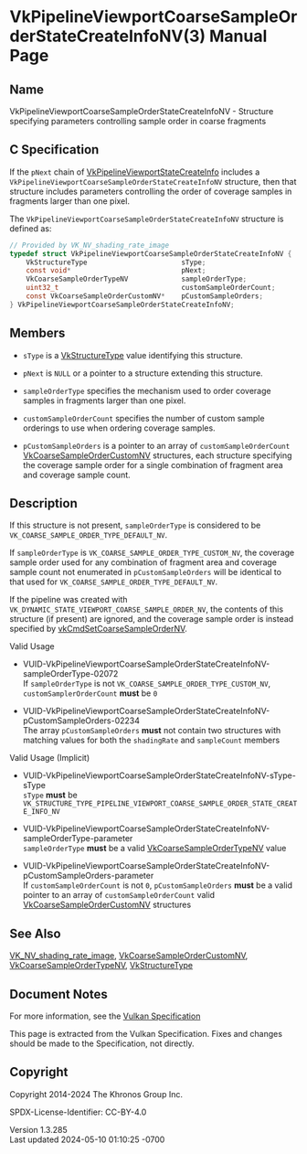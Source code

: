 # VkPipelineViewportCoarseSampleOrderStateCreateInfoNV(3) Manual Page

## Name

VkPipelineViewportCoarseSampleOrderStateCreateInfoNV - Structure
specifying parameters controlling sample order in coarse fragments



## <a href="#_c_specification" class="anchor"></a>C Specification

If the `pNext` chain of
[VkPipelineViewportStateCreateInfo](https://registry.khronos.org/vulkan/specs/1.3-extensions/man/html/VkPipelineViewportStateCreateInfo.html)
includes a `VkPipelineViewportCoarseSampleOrderStateCreateInfoNV`
structure, then that structure includes parameters controlling the order
of coverage samples in fragments larger than one pixel.

The `VkPipelineViewportCoarseSampleOrderStateCreateInfoNV` structure is
defined as:

``` c
// Provided by VK_NV_shading_rate_image
typedef struct VkPipelineViewportCoarseSampleOrderStateCreateInfoNV {
    VkStructureType                       sType;
    const void*                           pNext;
    VkCoarseSampleOrderTypeNV             sampleOrderType;
    uint32_t                              customSampleOrderCount;
    const VkCoarseSampleOrderCustomNV*    pCustomSampleOrders;
} VkPipelineViewportCoarseSampleOrderStateCreateInfoNV;
```

## <a href="#_members" class="anchor"></a>Members

- `sType` is a [VkStructureType](https://registry.khronos.org/vulkan/specs/1.3-extensions/man/html/VkStructureType.html) value identifying
  this structure.

- `pNext` is `NULL` or a pointer to a structure extending this
  structure.

- `sampleOrderType` specifies the mechanism used to order coverage
  samples in fragments larger than one pixel.

- `customSampleOrderCount` specifies the number of custom sample
  orderings to use when ordering coverage samples.

- `pCustomSampleOrders` is a pointer to an array of
  `customSampleOrderCount`
  [VkCoarseSampleOrderCustomNV](https://registry.khronos.org/vulkan/specs/1.3-extensions/man/html/VkCoarseSampleOrderCustomNV.html)
  structures, each structure specifying the coverage sample order for a
  single combination of fragment area and coverage sample count.

## <a href="#_description" class="anchor"></a>Description

If this structure is not present, `sampleOrderType` is considered to be
`VK_COARSE_SAMPLE_ORDER_TYPE_DEFAULT_NV`.

If `sampleOrderType` is `VK_COARSE_SAMPLE_ORDER_TYPE_CUSTOM_NV`, the
coverage sample order used for any combination of fragment area and
coverage sample count not enumerated in `pCustomSampleOrders` will be
identical to that used for `VK_COARSE_SAMPLE_ORDER_TYPE_DEFAULT_NV`.

If the pipeline was created with
`VK_DYNAMIC_STATE_VIEWPORT_COARSE_SAMPLE_ORDER_NV`, the contents of this
structure (if present) are ignored, and the coverage sample order is
instead specified by
[vkCmdSetCoarseSampleOrderNV](https://registry.khronos.org/vulkan/specs/1.3-extensions/man/html/vkCmdSetCoarseSampleOrderNV.html).

Valid Usage

- <a
  href="#VUID-VkPipelineViewportCoarseSampleOrderStateCreateInfoNV-sampleOrderType-02072"
  id="VUID-VkPipelineViewportCoarseSampleOrderStateCreateInfoNV-sampleOrderType-02072"></a>
  VUID-VkPipelineViewportCoarseSampleOrderStateCreateInfoNV-sampleOrderType-02072  
  If `sampleOrderType` is not `VK_COARSE_SAMPLE_ORDER_TYPE_CUSTOM_NV`,
  `customSamplerOrderCount` **must** be `0`

- <a
  href="#VUID-VkPipelineViewportCoarseSampleOrderStateCreateInfoNV-pCustomSampleOrders-02234"
  id="VUID-VkPipelineViewportCoarseSampleOrderStateCreateInfoNV-pCustomSampleOrders-02234"></a>
  VUID-VkPipelineViewportCoarseSampleOrderStateCreateInfoNV-pCustomSampleOrders-02234  
  The array `pCustomSampleOrders` **must** not contain two structures
  with matching values for both the `shadingRate` and `sampleCount`
  members

Valid Usage (Implicit)

- <a
  href="#VUID-VkPipelineViewportCoarseSampleOrderStateCreateInfoNV-sType-sType"
  id="VUID-VkPipelineViewportCoarseSampleOrderStateCreateInfoNV-sType-sType"></a>
  VUID-VkPipelineViewportCoarseSampleOrderStateCreateInfoNV-sType-sType  
  `sType` **must** be
  `VK_STRUCTURE_TYPE_PIPELINE_VIEWPORT_COARSE_SAMPLE_ORDER_STATE_CREATE_INFO_NV`

- <a
  href="#VUID-VkPipelineViewportCoarseSampleOrderStateCreateInfoNV-sampleOrderType-parameter"
  id="VUID-VkPipelineViewportCoarseSampleOrderStateCreateInfoNV-sampleOrderType-parameter"></a>
  VUID-VkPipelineViewportCoarseSampleOrderStateCreateInfoNV-sampleOrderType-parameter  
  `sampleOrderType` **must** be a valid
  [VkCoarseSampleOrderTypeNV](https://registry.khronos.org/vulkan/specs/1.3-extensions/man/html/VkCoarseSampleOrderTypeNV.html) value

- <a
  href="#VUID-VkPipelineViewportCoarseSampleOrderStateCreateInfoNV-pCustomSampleOrders-parameter"
  id="VUID-VkPipelineViewportCoarseSampleOrderStateCreateInfoNV-pCustomSampleOrders-parameter"></a>
  VUID-VkPipelineViewportCoarseSampleOrderStateCreateInfoNV-pCustomSampleOrders-parameter  
  If `customSampleOrderCount` is not `0`, `pCustomSampleOrders` **must**
  be a valid pointer to an array of `customSampleOrderCount` valid
  [VkCoarseSampleOrderCustomNV](https://registry.khronos.org/vulkan/specs/1.3-extensions/man/html/VkCoarseSampleOrderCustomNV.html)
  structures

## <a href="#_see_also" class="anchor"></a>See Also

[VK_NV_shading_rate_image](https://registry.khronos.org/vulkan/specs/1.3-extensions/man/html/VK_NV_shading_rate_image.html),
[VkCoarseSampleOrderCustomNV](https://registry.khronos.org/vulkan/specs/1.3-extensions/man/html/VkCoarseSampleOrderCustomNV.html),
[VkCoarseSampleOrderTypeNV](https://registry.khronos.org/vulkan/specs/1.3-extensions/man/html/VkCoarseSampleOrderTypeNV.html),
[VkStructureType](https://registry.khronos.org/vulkan/specs/1.3-extensions/man/html/VkStructureType.html)

## <a href="#_document_notes" class="anchor"></a>Document Notes

For more information, see the <a
href="https://registry.khronos.org/vulkan/specs/1.3-extensions/html/vkspec.html#VkPipelineViewportCoarseSampleOrderStateCreateInfoNV"
target="_blank" rel="noopener">Vulkan Specification</a>

This page is extracted from the Vulkan Specification. Fixes and changes
should be made to the Specification, not directly.

## <a href="#_copyright" class="anchor"></a>Copyright

Copyright 2014-2024 The Khronos Group Inc.

SPDX-License-Identifier: CC-BY-4.0

Version 1.3.285  
Last updated 2024-05-10 01:10:25 -0700
